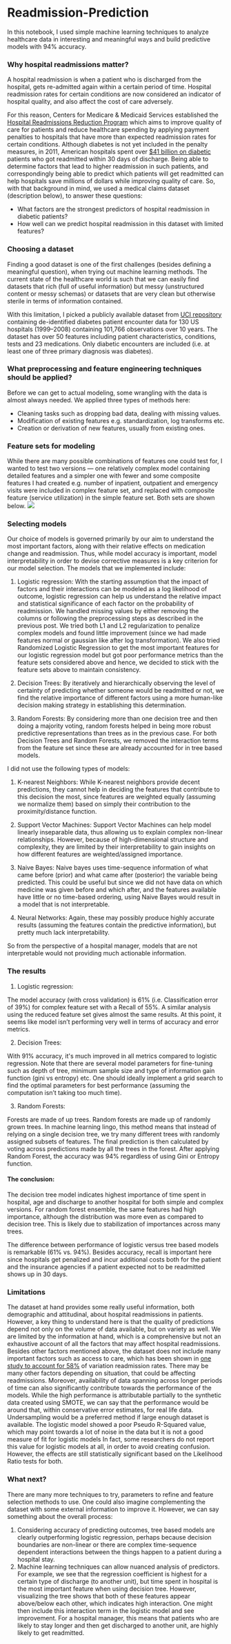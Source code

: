 # Readmission-Prediction
In this notebook, I used simple machine learning techniques to analyze healthcare data in interesting and meaningful ways and build predictive models with 94% accuracy.

### Why hospital readmissions matter?
A hospital readmission is when a patient who is discharged from the hospital, gets re-admitted again within a certain period of time. Hospital readmission rates for certain conditions are now considered an indicator of hospital quality, and also affect the cost of care adversely. 

For this reason, Centers for Medicare & Medicaid Services established the [Hospital Readmissions Reduction Program](https://www.cms.gov/medicare/medicare-fee-for-service-payment/acuteinpatientpps/readmissions-reduction-program.html) which aims to improve quality of care for patients and reduce healthcare spending by applying payment penalties to hospitals that have more than expected readmission rates for certain conditions. Although diabetes is not yet included in the penalty measures, in 2011, American hospitals spent over [$41 billion on diabetic](https://www.hcup-us.ahrq.gov/reports/statbriefs/sb172-Conditions-Readmissions-Payer.jsp) patients who got readmitted within 30 days of discharge. Being able to determine factors that lead to higher readmission in such patients, and correspondingly being able to predict which patients will get readmitted can help hospitals save millions of dollars while improving quality of care. So, with that background in mind, we used a medical claims dataset (description below), to answer these questions:

* What factors are the strongest predictors of hospital readmission in diabetic patients?
* How well can we predict hospital readmission in this dataset with limited features?

### Choosing a dataset
Finding a good dataset is one of the first challenges (besides defining a meaningful question), when trying out machine learning methods. The current state of the healthcare world is such that we can easily find datasets that rich (full of useful information) but messy (unstructured content or messy schemas) or datasets that are very clean but otherwise sterile in terms of information contained.

With this limitation, I picked a publicly available dataset from [UCI repository](https://archive.ics.uci.edu/ml/datasets/diabetes+130-us+hospitals+for+years+1999-2008#) containing de-identified diabetes patient encounter data for 130 US hospitals (1999–2008) containing 101,766 observations over 10 years. The dataset has over 50 features including patient characteristics, conditions, tests and 23 medications. Only diabetic encounters are included (i.e. at least one of three primary diagnosis was diabetes).

### What preprocessing and feature engineering techniques should be applied?
Before we can get to actual modeling, some wrangling with the data is almost always needed. We applied three types of methods here:

* Cleaning tasks such as dropping bad data, dealing with missing values.
* Modification of existing features e.g. standardization, log transforms etc.
* Creation or derivation of new features, usually from existing ones.

### Feature sets for modeling 
While there are many possible combinations of features one could test for, I wanted to test two versions — one relatively complex model containing detailed features and a simpler one with fewer and some composite features I had created e.g. number of inpatient, outpatient and emergency visits were included in complex feature set, and replaced with composite feature (service utilization) in the simple feature set. Both sets are shown below.
![](./images/pic1)

### Selecting models
Our choice of models is governed primarily by our aim to understand the most important factors, along with their relative effects on medication change and readmission. Thus, while model accuracy is important, model interpretability in order to devise corrective measures is a key criterion for our model selection. The models that we implemented include:

1. Logistic regression: With the starting assumption that the impact of factors and their interactions can be modeled as a log likelihood of outcome, logistic regression can help us understand the relative impact and statistical significance of each factor on the probability of readmission. We handled missing values by either removing the columns or following the preprocessing steps as described in the previous post. We tried both L1 and L2 regularization to penalize complex models and found little improvement (since we had made features normal or gaussian like after log transformation). We also tried Randomized Logistic Regression to get the most important features for our logistic regression model but got poor performance metrics than the feature sets considered above and hence, we decided to stick with the feature sets above to maintain consistency.

2. Decision Trees: By iteratively and hierarchically observing the level of certainty of predicting whether someone would be readmitted or not, we find the relative importance of different factors using a more human-like decision making strategy in establishing this determination.

3. Random Forests: By considering more than one decision tree and then doing a majority voting, random forests helped in being more robust predictive representations than trees as in the previous case. For both Decision Trees and Random Forests, we removed the interaction terms from the feature set since these are already accounted for in tree based models.

I did not use the following types of models:

1. K-nearest Neighbors: While K-nearest neighbors provide decent predictions, they cannot help in deciding the features that contribute to this decision the most, since features are weighted equally (assuming we normalize them) based on simply their contribution to the proximity/distance function.

2. Support Vector Machines: Support Vector Machines can help model linearly inseparable data, thus allowing us to explain complex non-linear relationships. However, because of high-dimensional structure and complexity, they are limited by their interpretability to gain insights on how different features are weighted/assigned importance.

3. Naive Bayes: Naive bayes uses time-sequence information of what came before (prior) and what came after (posterior) the variable being predicted. This could be useful but since we did not have data on which medicine was given before and which after, and the features available have little or no time-based ordering, using Naive Bayes would result in a model that is not interpretable.

4. Neural Networks: Again, these may possibly produce highly accurate results (assuming the features contain the predictive information), but pretty much lack interpretability.

So from the perspective of a hospital manager, models that are not interpretable would not providing much actionable information.

### The results 
1. Logistic regression:

The model accuracy (with cross validation) is 61% (i.e. Classification error of 39%) for complex feature set with a Recall of 55%. A similar analysis using the reduced feature set gives almost the same results. At this point, it seems like model isn’t performing very well in terms of accuracy and error metrics. 

2. Decision Trees:

With 91% accuracy, it's much improved in all metrics compared to logistic regression. Note that there are several model parameters for fine-tuning such as depth of tree, minimum sample size and type of information gain function (gini vs entropy) etc. One should ideally implement a grid search to find the optimal parameters for best performance (assuming the computation isn’t taking too much time).

3. Random Forests:

Forests are made of up trees. Random forests are made up of randomly grown trees. In machine learning lingo, this method means that instead of relying on a single decision tree, we try many different trees with randomly assigned subsets of features. The final prediction is then calculated by voting across predictions made by all the trees in the forest. 
After applying Random Forest, the accuracy was 94% regardless of using Gini or Entropy function.

#### The conclusion:

The decision tree model indicates highest importance of time spent in hospital, age and discharge to another hospital for both simple and complex versions. For random forest ensemble, the same features had high importance, although the distribution was more even as compared to decision tree. This is likely due to stabilization of importances across many trees.

The difference between performance of logistic versus tree based models is remarkable (61% vs. 94%). Besides accuracy, recall is important here since hospitals get penalized and incur additional costs both for the patient and the insurance agencies if a patient expected not to be readmitted shows up in 30 days.

### Limitations
The dataset at hand provides some really useful information, both demographic and attitudinal, about hospital readmissions in patients. However, a key thing to understand here is that the quality of predictions depend not only on the volume of data available, but on variety as well. We are limited by the information at hand, which is a comprehensive but not an exhaustive account of all the factors that may affect hospital readmissions. Besides other factors mentioned above, the dataset does not include many important factors such as access to care, which has been shown in [one study to account for 58%](https://onlinelibrary.wiley.com/doi/full/10.1111/1475-6773.12177) of variation readmission rates. 
There may be many other factors depending on situation, that could be affecting readmissions. Moreover, availability of data spanning across longer periods of time can also significantly contribute towards the performance of the models. While the high performance is attributable partially to the synthetic data created using SMOTE, we can say that the performance would be around that, within conservative error estimates, for real life data. Undersampling would be a preferred method if large enough dataset is available. The logistic model showed a poor Pseudo R-Squared value, which may point towards a lot of noise in the data but it is not a good measure of fit for logistic models In fact, some researchers do not report this value for logistic models at all, in order to avoid creating confusion. However, the effects are still statistically significant based on the Likelihood Ratio tests for both.

### What next?
There are many more techniques to try, parameters to refine and feature selection methods to use. One could also imagine complementing the dataset with some external information to improve it. However, we can say something about the overall process:

1. Considering accuracy of predicting outcomes, tree based models are clearly outperforming logistic regression, perhaps because decision boundaries are non-linear or there are complex time-sequence dependent interactions between the things happen to a patient during a hospital stay.
2. Machine learning techniques can allow nuanced analysis of predictors. For example, we see that the regression coefficient is highest for a certain type of discharge (to another unit), but time spent in hospital is the most important feature when using decision tree. However, visualizing the tree shows that both of these features appear above/below each other, which indicates high interaction. One might then include this interaction term in the logistic model and see improvement. For a hospital manager, this means that patients who are likely to stay longer and then get discharged to another unit, are highly likely to get readmitted.

